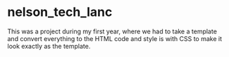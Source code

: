 # nelson_tech_lanc

This was a project during my first year, where we had to take a template and convert everything to the HTML code and style is with CSS to make it look exactly as the template.
